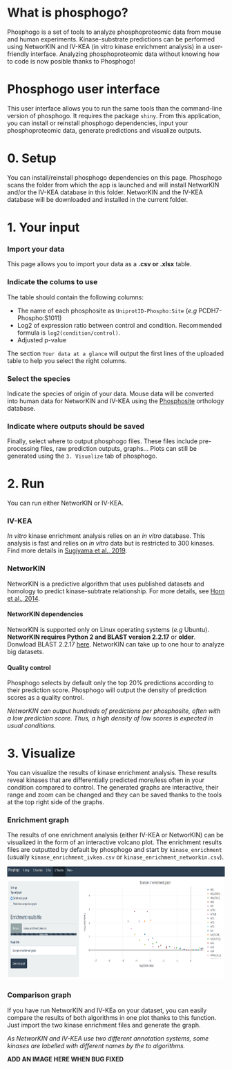 # What is phosphogo?
Phosphogo is a set of tools to analyze phosphoproteomic data from mouse and human experiments. Kinase-substrate predictions can be performed using NetworKIN and IV-KEA (in vitro kinase enrichment analysis) in a user-friendly interface. Analyzing phosphoproteomic data without knowing how to code is now posible thanks to Phosphogo!

# Phosphogo user interface
This user interface allows you to run the same tools than the command-line version of phosphogo. It requires the package `shiny`. From this application, you can install or reinstall phosphogo dependencies, input your phosphoproteomic data, generate predictions and visualize outputs.

# 0. Setup
You can install/reinstall phosphogo dependencies on this page. Phosphogo scans the folder from which the app is launched and will install NetworKIN and/or the IV-KEA database in this folder.
NetworKIN and the IV-KEA database will be downloaded and installed in the current folder.

# 1. Your input
### Import your data
This page allows you to import your data as a **.csv or .xlsx** table.


### Indicate the colums to use
The table should contain the following columns:
- The name of each phosphosite as `UniprotID-Phospho:Site` (*e.g* PCDH7-Phospho:S1011)
- Log2 of expression ratio between control and condition. Recommended formula is `log2(condition/control)`.
- Adjusted p-value

The section `Your data at a glance` will output the first lines of the uploaded table to help you select the right columns.


### Select the species
Indicate the species of origin of your data. Mouse data will be converted into human data for NetworKIN and IV-KEA using the [Phosphosite](https://www.phosphosite.org) orthology database.


### Indicate where outputs should be saved
Finally, select where to output phosphogo files. These files include pre-processing files, raw prediction outputs, graphs... Plots can still be generated using the `3. Visualize` tab of phosphogo.


# 2. Run
You can run either NetworKIN or IV-KEA.


### IV-KEA
*In vitro* kinase enrichment analysis relies on an *in vitro* database. This analysis is fast and relies on *in vitro* data but is restricted to 300 kinases. Find more details in [Sugiyama et al., 2019](https://www.nature.com/articles/s41598-019-46385-4).


### NetworKIN
NetworKIN is a predictive algorithm that uses published datasets and homology to predict kinase-subtrate relationship. For more details, see [Horn et al., 2014](http://www.nature.com/nmeth/journal/v11/n6/full/nmeth.2968.html).


#### NetworKIN dependencies
NetworKIN is supported only on Linux operating systems (*e.g* Ubuntu).
**NetworKIN requires Python 2 and BLAST version 2.2.17** or **older**. Donwload BLAST 2.2.17 [here](https://ftp.ncbi.nih.gov/blast/executables/legacy.NOTSUPPORTED/2.2.17/).
NetworKIN can take up to one hour to analyze big datasets.


#### Quality control
Phosphogo selects by default only the top 20% predictions according to their prediction score. Phosphogo will output the density of prediction scores as a quality control.


*NetworKIN can output hundreds of predictions per phosphosite, often with a low prediction score. Thus, a high density of low scores is expected in usual conditions.*


# 3. Visualize
You can visualize the results of kinase enrichment analysis. These results reveal kinases that are differentially predicted more/less often in your condition compared to control.
The generated graphs are interactive, their range and zoom can be changed and they can be saved thanks to the tools at the top right side of the graphs.


### Enrichment graph
The results of one enrichment analysis (either IV-KEA or NetworKIN) can be visualized in the form of an interactive volcano plot. The enrichment results files are outputted by default by phosphogo and start by `kinase_enrichment` (usually `kinase_enrichment_ivkea.csv` or `kinase_enrichment_networkin.csv`).


<img src="enrichment_plot.png" width="900" height="261" />


### Comparison graph
If you have run NetworKIN and IV-KEa on your dataset, you can easily compare the results of both algorithms in one plot thanks to this function. Just import the two kinase enrichment files and generate the graph.


*As NetworKIN and IV-KEA use two different annotation systems, some kinases are labelled with different names by the to algorithms.*

**ADD AN IMAGE HERE WHEN BUG FIXED**
